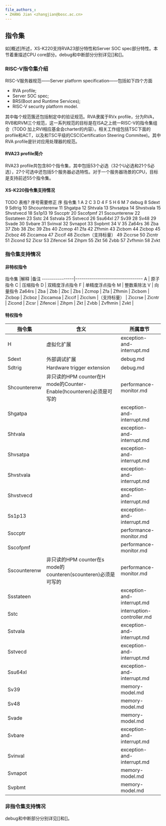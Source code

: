 ```yaml
---
file_authors_:
- ZHANG Jian <zhangjian@bosc.ac.cn>
---
```


## 指令集
如[概述]所述，XS-K220支持RVA23部分特性和Server SOC spec部分特性。本节着重描述CPU core部分。debug和中断部分分别详见[]和[]。

### RISC-V指令集介绍
RISC-V服务器规范——Server platform specification——包括如下四个方面
- RVA profile;
- Server SOC spec;
- BRS(Boot and Runtime Services);
- RISC-V security platform model.

其中每个规范簇还包括制定中的验证规范。RVA隶属于RVx profile，分为RVA，RVB和RVM三个规范，这一系列规范的目标是在ISA之上统一RISC-V的指令集组合（TODO 加上RVI相应基金会charter的内容）。相关工作组包括TSC下面的profile和ACT，以及和TSC平级的CSC(Certification Steering Commitee)。其中RVA profile是针对应用处理器的规范。

#### RVA23 profile简介
RVA23 profile共包含80个指令集，其中包括53个必选（32个U必选和21个S必选），27个可选中还包括5个服务器必选特性。对于一个服务器场景的CPU，目标是支持前述55个指令集。
#### XS-K220指令集支持情况
TODO 表格? 序号需要修正
序	指令集
1	A
2	C
3	D
4	F
5	H
6	M
7	debug
8	Sdext
9	Sdtrig
10	Shcounterenw
11	Shgatpa
12	Shtvala
13	Shvsatpa
14	Shvstvala
15	Shvstvecd
18	Ss1p13
19	Ssccptr
20	Sscofpmf
21	Sscounterenw
22	Ssstateen
23	Sstc
24	Sstvala
25	Sstvecd
26	Ssu64xl
27	Sv39
28	Sv48
29	Svade
30	Svbare
31	Svinval
32	Svnapot
33	Svpbmt
34	V
35	Za64rs
36	Zba
37	Zbb
38	Zbc
39	Zbs
40	Zcmop
41	Zfa
42	Zfhmin
43	Zicbom
44	Zicbop
45	Zicboz
46	Ziccamoa
47	Ziccif
48	Zicclsm（支持标量）
49	Ziccrse
50	Zicntr
51	Zicond
52	Zicsr
53	Zifencei
54	Zihpm
55	Zkt
56	Zvbb
57	Zvfhmin
58	Zvkt

### 指令集支持情况
#### 非特权指令
指令集           |解释                   |备注
----------------|----------------------------------
A               | 原子指令
C               | 压缩指令
D               | 双精度浮点指令
F               | 单精度浮点指令
M               | 整数乘除法
V               | 向量指令
Za64rs          |
Zba             |
Zbb             |
Zbc             |
Zbs             |
Zcmop           |
Zfa             |
Zfhmin          |
Zicbom          |
Zicbop          |
Zicboz          |
Ziccamoa        |
Ziccif          |
Zicclsm         |（支持标量）             |
Ziccrse         |
Zicntr          |
Zicond          |
Zicsr           |
Zifencei        |
Zihpm           |
Zkt             |
Zvbb            |
Zvfhmin         |
Zvkt            |

#### 特权指令
指令集        | 含义          | 所属章节
--------------|---------------|----------------------------
H             | 虚拟化扩展    | exception-and-interrupt.md
Sdext         | 外部调试扩展  | debug.md
Sdtrig        | Hardware trigger extension | debug.md
Shcounterenw  | 非只读的HPM counter在H mode的Counter-Enable(hcounteren)必须是可写的 | performance-monitor.md
Shgatpa       |               | exception-and-interrupt.md
Shtvala       |               | exception-and-interrupt.md
Shvsatpa      |               | exception-and-interrupt.md
Shvstvala     |               | exception-and-interrupt.md
Shvstvecd     |               | exception-and-interrupt.md
Ss1p13        |               | exception-and-interrupt.md
Ssccptr       |               | performance-monitor.md
Sscofpmf      |               | performance-monitor.md
Sscounterenw  | 非只读的HPM counter在s mode的counteren(scounteren)必须是可写的 | performance-monitor.md
Ssstateen     |               | exception-and-interrupt.md
Sstc          |               | interruption-controller.md
Sstvala       |               | exception-and-interrupt.md
Sstvecd       |               | exception-and-interrupt.md
Ssu64xl       |               | exception-and-interrupt.md
Sv39          |               | memory-model.md
Sv48          |               | memory-model.md
Svade         |               | memory-model.md
Svbare        |               | exception-and-interrupt.md
Svinval       |               | exception-and-interrupt.md
Svnapot       |               | memory-model.md
Svpbmt        |               | memory-model.md

### 非指令集支持情况
debug和中断部分分别详见[]和[]。

